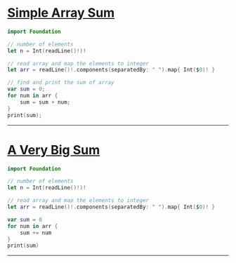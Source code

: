 # [Simple Array Sum](https://www.hackerrank.com/challenges/simple-array-sum)
```swift
import Foundation

// number of elements
let n = Int(readLine()!)!

// read array and map the elements to integer
let arr = readLine()!.components(separatedBy: " ").map{ Int($0)! }

// find and print the sum of array
var sum = 0;
for num in arr {
    sum = sum + num;
}
print(sum);
```
---

# [A Very Big Sum](https://www.hackerrank.com/challenges/a-very-big-sum)
```swift
import Foundation

// number of elements
let n = Int(readLine()!)!

// read array and map the elements to integer
let arr = readLine()!.components(separatedBy: " ").map{ Int($0)! }

var sum = 0
for num in arr {
    sum += num
}
print(sum)
```
---
